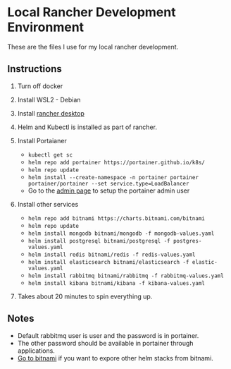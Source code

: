 # Local Rancher Development Environment

These are the files I use for my local rancher development.

## Instructions

1. Turn off docker
2. Install WSL2 - Debian
3. Install [rancher desktop](https://rancherdesktop.io/)
4. Helm and Kubectl is installed as part of rancher.
5. Install Portaianer

    - `kubectl get sc`
    - `helm repo add portainer https://portainer.github.io/k8s/`
    - `helm repo update`
    - `helm install --create-namespace -n portainer portainer portainer/portainer --set service.type=LoadBalancer`
    - Go to the [admin page](http://localhost:9000) to setup the portainer admin user

6. Install other services

    - `helm repo add bitnami https://charts.bitnami.com/bitnami`
    - `helm repo update`
    - `helm install mongodb bitnami/mongodb -f mongodb-values.yaml`
    - `helm install postgresql bitnami/postgresql -f postgres-values.yaml`
    - `helm install redis bitnami/redis -f redis-values.yaml`
    - `helm install elasticsearch bitnami/elasticsearch -f elastic-values.yaml`
    - `helm install rabbitmq bitnami/rabbitmq -f rabbitmq-values.yaml`
    - `helm install kibana bitnami/kibana -f kibana-values.yaml`

7. Takes about 20 minutes to spin everything up.

## Notes

- Default rabbitmq user is user and the password is in portainer.
- The other password should be available in portainer through applications.
- [Go to bitnami](https://bitnami.com/stacks/helm) if you want to expore other helm stacks from bitnami.
